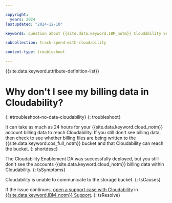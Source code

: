 ```yaml
---

copyright:
  years: 2024
lastupdated: "2024-12-10"

keywords: question about {{site.data.keyword.IBM_notm}} Cloudability Enablement

subcollection: track-spend-with-cloudability

content-type: troubleshoot

---
```


{{site.data.keyword.attribute-definition-list}}

# Why don't I see my billing data in Cloudability?
{: #troubleshoot-no-data-cloudability}
{: troubleshoot}

It can take as much as 24 hours for your {{site.data.keyword.cloud_notm}} account billing data to reach Cloudability. If you still don't see billing data, then check to see whether billing files are being written to the {{site.data.keyword.cos_full_notm}} bucket and that Cloudability can reach the bucket.
{: shortdesc}

The Cloudability Enablement DA was successfully deployed, but you still don't see the accounts {{site.data.keyword.cloud_notm}} billing data within Cloudability.
{: tsSymptoms}

Cloudability is unable to communicate to the storage bucket.
{: tsCauses}

If the issue continues, [open a support case with Cloudability](https://www.ibm.com/mysupport/s/createrecord/NewCase) in [{{site.data.keyword.IBM_notm}} Support](https://www.ibm.com/mysupport/s/).
{: tsResolve}
